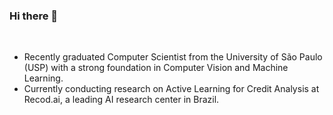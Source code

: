 ### Hi there 👋

<br>

- Recently graduated Computer Scientist from the University of São Paulo (USP) with a strong foundation in Computer Vision and Machine Learning. 
- Currently conducting research on Active Learning for Credit Analysis at Recod.ai, a leading AI research center in Brazil.
